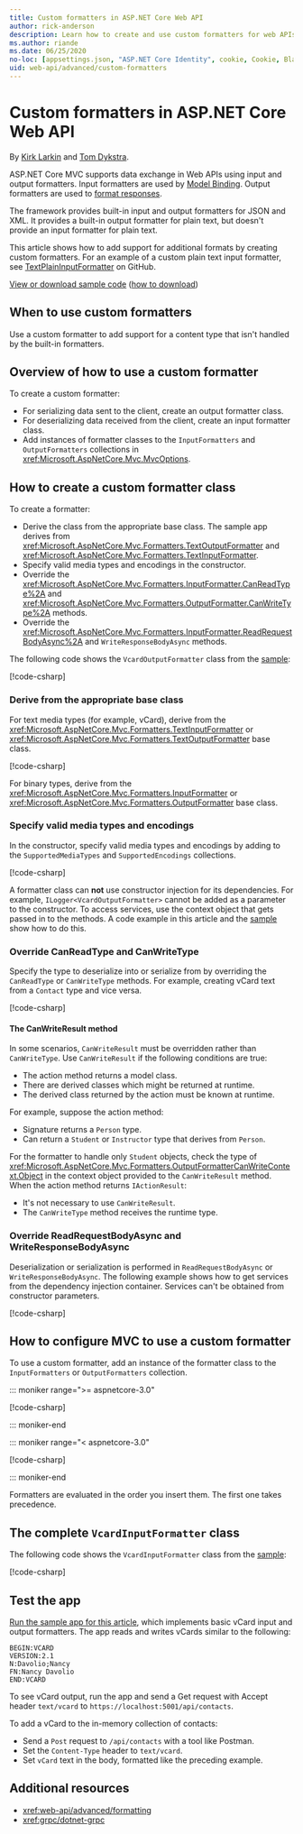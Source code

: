 ```yaml
---
title: Custom formatters in ASP.NET Core Web API
author: rick-anderson
description: Learn how to create and use custom formatters for web APIs in ASP.NET Core.
ms.author: riande
ms.date: 06/25/2020
no-loc: [appsettings.json, "ASP.NET Core Identity", cookie, Cookie, Blazor, "Blazor Server", "Blazor WebAssembly", "Identity", "Let's Encrypt", Razor, SignalR]
uid: web-api/advanced/custom-formatters
---
```

# Custom formatters in ASP.NET Core Web API

By [Kirk Larkin](https://twitter.com/serpent5) and [Tom Dykstra](https://github.com/tdykstra).

ASP.NET Core MVC supports data exchange in Web APIs using input and output formatters. Input formatters are used by [Model Binding](xref:mvc/models/model-binding). Output formatters are used to [format responses](xref:web-api/advanced/formatting).

The framework provides built-in input and output formatters for JSON and XML. It provides a built-in output formatter for plain text, but doesn't provide an input formatter for plain text.

This article shows how to add support for additional formats by creating custom formatters. For an example of a custom plain text input formatter, see [TextPlainInputFormatter](https://github.com/aspnet/Entropy/blob/master/samples/Mvc.Formatters/TextPlainInputFormatter.cs) on GitHub.

[View or download sample code](https://github.com/dotnet/AspNetCore.Docs/tree/master/aspnetcore/web-api/advanced/custom-formatters/samples) ([how to download](xref:index#how-to-download-a-sample))

## When to use custom formatters

Use a custom formatter to add support for a content type that isn't handled by the built-in formatters.

## Overview of how to use a custom formatter

To create a custom formatter:

* For serializing data sent to the client, create an output formatter class.
* For deserializing data received from the client, create an input formatter class.
* Add instances of formatter classes to the `InputFormatters` and `OutputFormatters` collections in <xref:Microsoft.AspNetCore.Mvc.MvcOptions>.

## How to create a custom formatter class

To create a formatter:

* Derive the class from the appropriate base class. The sample app derives from <xref:Microsoft.AspNetCore.Mvc.Formatters.TextOutputFormatter> and <xref:Microsoft.AspNetCore.Mvc.Formatters.TextInputFormatter>.
* Specify valid media types and encodings in the constructor.
* Override the <xref:Microsoft.AspNetCore.Mvc.Formatters.InputFormatter.CanReadType%2A> and <xref:Microsoft.AspNetCore.Mvc.Formatters.OutputFormatter.CanWriteType%2A> methods.
* Override the <xref:Microsoft.AspNetCore.Mvc.Formatters.InputFormatter.ReadRequestBodyAsync%2A> and `WriteResponseBodyAsync` methods.

The following code shows the `VcardOutputFormatter` class from the [sample](https://github.com/dotnet/AspNetCore.Docs/tree/master/aspnetcore/web-api/advanced/custom-formatters/samples):

[!code-csharp[](custom-formatters/samples/3.x/CustomFormattersSample/Formatters/VcardOutputFormatter.cs?name=snippet_Class)]
  
### Derive from the appropriate base class

For text media types (for example, vCard), derive from the <xref:Microsoft.AspNetCore.Mvc.Formatters.TextInputFormatter> or <xref:Microsoft.AspNetCore.Mvc.Formatters.TextOutputFormatter> base class.

[!code-csharp[](custom-formatters/samples/3.x/CustomFormattersSample/Formatters/VcardOutputFormatter.cs?name=snippet_ClassDeclaration)]

For binary types, derive from the <xref:Microsoft.AspNetCore.Mvc.Formatters.InputFormatter> or <xref:Microsoft.AspNetCore.Mvc.Formatters.OutputFormatter> base class.

### Specify valid media types and encodings

In the constructor, specify valid media types and encodings by adding to the `SupportedMediaTypes` and `SupportedEncodings` collections.

[!code-csharp[](custom-formatters/samples/3.x/CustomFormattersSample/Formatters/VcardOutputFormatter.cs?name=snippet_ctor)]

A formatter class can **not** use constructor injection for its dependencies. For example, `ILogger<VcardOutputFormatter>` cannot be added as a parameter to the constructor. To access services, use the context object that gets passed in to the methods. A code example in this article and the [sample](https://github.com/dotnet/AspNetCore.Docs/tree/master/aspnetcore/web-api/advanced/custom-formatters/samples) show how to do this.

### Override CanReadType and CanWriteType

Specify the type to deserialize into or serialize from by overriding the `CanReadType` or `CanWriteType` methods. For example, creating vCard text from a `Contact` type and vice versa.

[!code-csharp[](custom-formatters/samples/3.x/CustomFormattersSample/Formatters/VcardOutputFormatter.cs?name=snippet_CanWriteType)]

#### The CanWriteResult method

In some scenarios, `CanWriteResult` must be overridden rather than `CanWriteType`. Use `CanWriteResult` if the following conditions are true:

* The action method returns a model class.
* There are derived classes which might be returned at runtime.
* The derived class returned by the action must be known at runtime.

For example, suppose the action method:

* Signature returns a `Person` type.
* Can return a `Student` or `Instructor` type that derives from `Person`. 

For the formatter to handle only `Student` objects, check the type of <xref:Microsoft.AspNetCore.Mvc.Formatters.OutputFormatterCanWriteContext.Object> in the context object provided to the `CanWriteResult` method. When the action method returns `IActionResult`:

* It's not necessary to use `CanWriteResult`.
* The `CanWriteType` method receives the runtime type.

<a id="read-write"></a>

### Override ReadRequestBodyAsync and WriteResponseBodyAsync

Deserialization or serialization is performed in `ReadRequestBodyAsync` or `WriteResponseBodyAsync`. The following example shows how to get services from the dependency injection container. Services can't be obtained from constructor parameters.

[!code-csharp[](custom-formatters/samples/3.x/CustomFormattersSample/Formatters/VcardOutputFormatter.cs?name=snippet_WriteResponseBodyAsync)]

## How to configure MVC to use a custom formatter

To use a custom formatter, add an instance of the formatter class to the `InputFormatters` or `OutputFormatters` collection.

::: moniker range=">= aspnetcore-3.0"

[!code-csharp[](custom-formatters/samples/3.x/CustomFormattersSample/Startup.cs?name=snippet_ConfigureServices&highlight=5-6)]

::: moniker-end

::: moniker range="< aspnetcore-3.0"

[!code-csharp[](custom-formatters/samples/2.x/CustomFormattersSample/Startup.cs?name=mvcoptions&highlight=3-4)]

::: moniker-end

Formatters are evaluated in the order you insert them. The first one takes precedence.

## The complete `VcardInputFormatter` class

The following code shows the `VcardInputFormatter` class from the [sample](https://github.com/dotnet/AspNetCore.Docs/tree/master/aspnetcore/web-api/advanced/custom-formatters/samples):

[!code-csharp[](custom-formatters/samples/3.x/CustomFormattersSample/Formatters/VcardInputFormatter.cs?name=snippet_Class)]

## Test the app

[Run the sample app for this article](https://github.com/dotnet/AspNetCore.Docs/tree/master/aspnetcore/web-api/advanced/custom-formatters/samples), which implements basic vCard input and output formatters. The app reads and writes vCards similar to the following:

```
BEGIN:VCARD
VERSION:2.1
N:Davolio;Nancy
FN:Nancy Davolio
END:VCARD
```

To see vCard output, run the app and send a Get request with Accept header `text/vcard` to `https://localhost:5001/api/contacts`.

To add a vCard to the in-memory collection of contacts:

* Send a `Post` request to `/api/contacts` with a tool like Postman.
* Set the `Content-Type` header to `text/vcard`.
* Set `vCard` text in the body, formatted like the preceding example.

## Additional resources

* <xref:web-api/advanced/formatting>
* <xref:grpc/dotnet-grpc>

